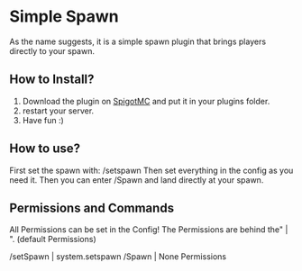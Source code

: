 # Simple Spawn
As the name suggests, it is a simple spawn plugin that brings players directly to your spawn.

## How to Install?

1. Download the plugin on [SpigotMC](https://www.spigotmc.org/resources/110301/) and put it in your plugins folder. 
2. restart your server. 
3. Have fun :)

## How to use?
First set the spawn with: /setspawn
Then set everything in the config as you need it.
Then you can enter /Spawn and land directly at your spawn.

## Permissions and Commands
All Permissions can be set in the Config!
The Permissions are behind the" | ". (default Permissions)

/setSpawn | system.setspawn
/Spawn | None Permissions


